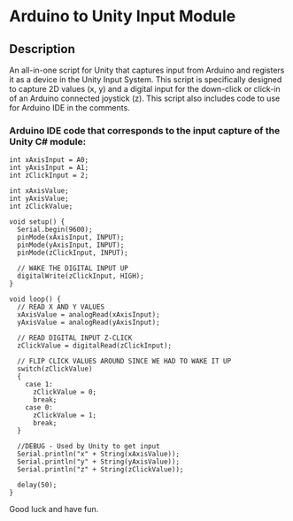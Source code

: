 # Arduino to Unity Input Module
## Description
An all-in-one script for Unity that captures input from Arduino 
and registers it as a device in the Unity Input System. 
This script is specifically designed to capture 2D values (x, y) 
and a digital input for the down-click or click-in of an Arduino 
connected joystick (z). This script also includes code to use for 
Arduino IDE in the comments.

### Arduino IDE code that corresponds to the input capture of the Unity C# module:
```
int xAxisInput = A0;
int yAxisInput = A1;
int zClickInput = 2;

int xAxisValue;
int yAxisValue;
int zClickValue;

void setup() {
  Serial.begin(9600);
  pinMode(xAxisInput, INPUT);
  pinMode(yAxisInput, INPUT);
  pinMode(zClickInput, INPUT);

  // WAKE THE DIGITAL INPUT UP
  digitalWrite(zClickInput, HIGH);
}

void loop() {
  // READ X AND Y VALUES
  xAxisValue = analogRead(xAxisInput);
  yAxisValue = analogRead(yAxisInput);

  // READ DIGITAL INPUT Z-CLICK
  zClickValue = digitalRead(zClickInput);

  // FLIP CLICK VALUES AROUND SINCE WE HAD TO WAKE IT UP
  switch(zClickValue)
  {
    case 1:
      zClickValue = 0;
      break;
    case 0:
      zClickValue = 1;
      break;
  }

  //DEBUG - Used by Unity to get input
  Serial.println("x" + String(xAxisValue));
  Serial.println("y" + String(yAxisValue));
  Serial.println("z" + String(zClickValue));
  
  delay(50);
}
```

Good luck and have fun.
